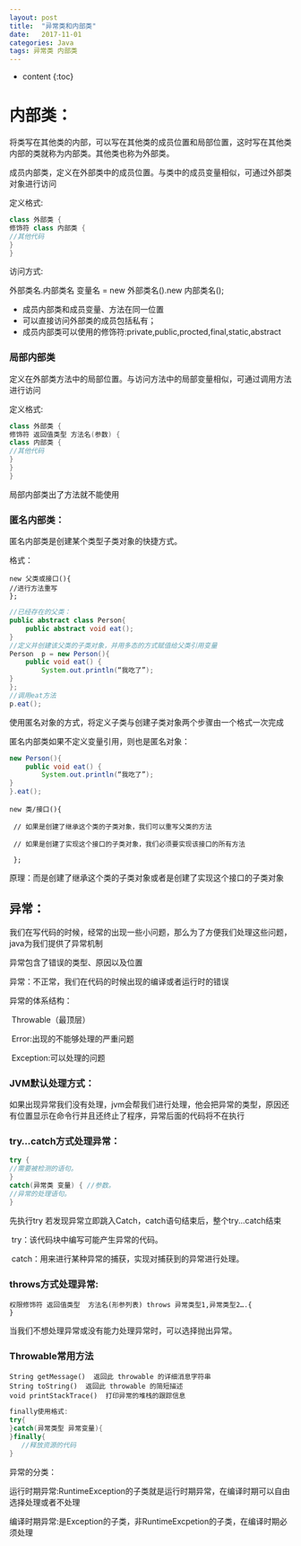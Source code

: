 ```yaml
---
layout: post
title:  "异常类和内部类"
date:   2017-11-01
categories: Java
tags: 异常类 内部类
---
```


* content
{:toc}
# 内部类：

将类写在其他类的内部，可以写在其他类的成员位置和局部位置，这时写在其他类内部的类就称为内部类。其他类也称为外部类。

<!-- more -->

成员内部类，定义在外部类中的成员位置。与类中的成员变量相似，可通过外部类对象进行访问

定义格式:

```java
class 外部类 { 
修饰符 class 内部类 {
//其他代码
}
}
```

访问方式:

外部类名.内部类名 变量名 = new 外部类名().new 内部类名();

- 成员内部类和成员变量、方法在同一位置
- 可以直接访问外部类的成员包括私有；
- 成员内部类可以使用的修饰符:private,public,procted,final,static,abstract 

### 局部内部类

定义在外部类方法中的局部位置。与访问方法中的局部变量相似，可通过调用方法进行访问

定义格式:

```java
class 外部类 { 
修饰符 返回值类型 方法名(参数) {
class 内部类 {
//其他代码
}
}
}
```

局部内部类出了方法就不能使用

### 匿名内部类：

匿名内部类是创建某个类型子类对象的快捷方式。

格式：

```
new 父类或接口(){
//进行方法重写
};
```

```java
//已经存在的父类：
public abstract class Person{
	public abstract void eat();
}
//定义并创建该父类的子类对象，并用多态的方式赋值给父类引用变量
Person  p = new Person(){
	public void eat() {
		System.out.println(“我吃了”);
}
};
//调用eat方法
p.eat();
```

使用匿名对象的方式，将定义子类与创建子类对象两个步骤由一个格式一次完成

匿名内部类如果不定义变量引用，则也是匿名对象：

```java
new Person(){
	public void eat() {
		System.out.println(“我吃了”);
}
}.eat();
```

```
new 类/接口(){

 // 如果是创建了继承这个类的子类对象，我们可以重写父类的方法

 //	如果是创建了实现这个接口的子类对象，我们必须要实现该接口的所有方法

 };
```

原理：而是创建了继承这个类的子类对象或者是创建了实现这个接口的子类对象

## 异常：

我们在写代码的时候，经常的出现一些小问题，那么为了方便我们处理这些问题，java为我们提供了异常机制

异常包含了错误的类型、原因以及位置

异常：不正常，我们在代码的时候出现的编译或者运行时的错误

异常的体系结构：

​	Throwable（最顶层）

​		Error:出现的不能够处理的严重问题

​		Exception:可以处理的问题

### JVM默认处理方式：

如果出现异常我们没有处理，jvm会帮我们进行处理，他会把异常的类型，原因还有位置显示在命令行并且还终止了程序，异常后面的代码将不在执行



### try…catch方式处理异常：

```java
try {
//需要被检测的语句。
}
catch(异常类 变量) { //参数。
//异常的处理语句。
}
```

先执行try 若发现异常立即跳入Catch，catch语句结束后，整个try...catch结束

​	try：该代码块中编写可能产生异常的代码。

​	catch：用来进行某种异常的捕获，实现对捕获到的异常进行处理。

### throws方式处理异常:

```
权限修饰符 返回值类型  方法名(形参列表) throws 异常类型1,异常类型2….{
}  
```

当我们不想处理异常或没有能力处理异常时，可以选择抛出异常。

### Throwable常用方法

```
String getMessage()  返回此 throwable 的详细消息字符串
String toString()  返回此 throwable 的简短描述
void printStackTrace()  打印异常的堆栈的跟踪信息
```

```java
finally使用格式:
try{
}catch(异常类型 异常变量){
}finally{
   //释放资源的代码
}
```

异常的分类：

运行时期异常:RuntimeException的子类就是运行时期异常，在编译时期可以自由选择处理或者不处理

编译时期异常:是Exception的子类，非RuntimeExcpetion的子类，在编译时期必须处理






